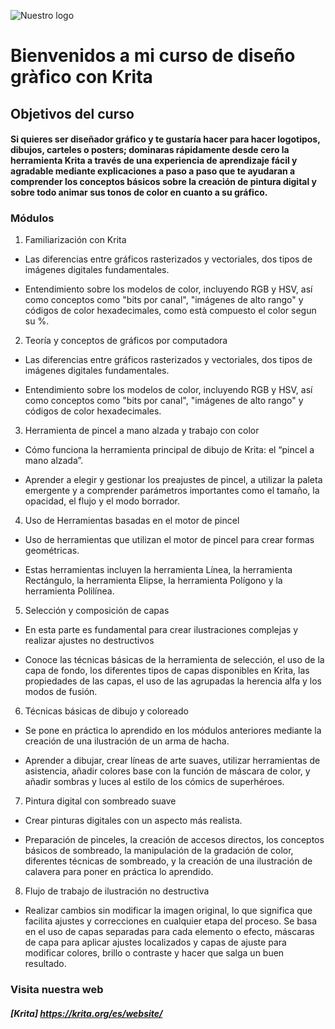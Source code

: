 ![Nuestro logo](https://encrypted-tbn0.gstatic.com/images?q=tbn:ANd9GcSgFyGj14WgL6NUhw_JbrJ9UmPisncUS5U4IQ6d3zAOwcx_hZiXVMCCqmI8_hANHXZWkyk&usqp=CAU "Logo Krita")
# Bienvenidos a mi curso de diseño gràfico con Krita

## Objetivos del curso
####  Si quieres ser diseñador gráfico y te gustaría hacer para hacer logotipos, dibujos, carteles o posters; dominaras rápidamente desde cero la herramienta Krita a través de una experiencia de aprendizaje fácil y agradable mediante explicaciones a paso a paso que te ayudaran a comprender los conceptos básicos sobre la creación de pintura digital y sobre todo animar sus tonos de color en cuanto a su gráfico.

### Módulos
1. Familiarización con Krita
- Las diferencias entre gráficos rasterizados y vectoriales, dos tipos de imágenes digitales fundamentales.

- Entendimiento sobre los modelos de color, incluyendo RGB y HSV, así como conceptos como "bits por canal", "imágenes de alto rango" y códigos de color hexadecimales, como està compuesto el color segun su %.

2. Teoría y conceptos de gráficos por computadora
- Las diferencias entre gráficos rasterizados y vectoriales, dos tipos de imágenes digitales fundamentales.

- Entendimiento sobre los modelos de color, incluyendo RGB y HSV, así como conceptos como "bits por canal", "imágenes de alto rango" y códigos de color hexadecimales.

3. Herramienta de pincel a mano alzada y trabajo con color
- Cómo funciona la herramienta principal de dibujo de Krita: el “pincel a mano alzada”.

- Aprender a elegir y gestionar los preajustes de pincel, a utilizar la paleta emergente y a comprender parámetros importantes como el tamaño, la opacidad, el flujo y el modo borrador.

4. Uso de Herramientas basadas en el motor de pincel

- Uso de herramientas que utilizan el motor de pincel para crear formas geométricas.

- Estas herramientas incluyen la herramienta Línea, la herramienta Rectángulo, la herramienta Elipse, la herramienta Polígono y la herramienta Polilínea.

5. Selección y composición de capas

- En esta parte es fundamental para crear ilustraciones complejas y realizar ajustes no destructivos

- Conoce las técnicas básicas de la herramienta de selección, el uso de la capa de fondo, los diferentes tipos de capas disponibles en Krita, las propiedades de las capas, el uso de las agrupadas la herencia alfa y los modos de fusión.

6. Técnicas básicas de dibujo y coloreado

- Se pone en práctica lo aprendido en los módulos anteriores mediante la creación de una ilustración de un arma de hacha.

- Aprender a dibujar, crear líneas de arte suaves, utilizar herramientas de asistencia, añadir colores base con la función de máscara de color, y añadir sombras y luces al estilo de los cómics de superhéroes.

7. Pintura digital con sombreado suave

- Crear pinturas digitales con un aspecto más realista.

- Preparación de pinceles, la creación de accesos directos, los conceptos básicos de sombreado, la manipulación de la gradación de color, diferentes técnicas de sombreado, y la creación de una ilustración de calavera para poner en práctica lo aprendido.

8. Flujo de trabajo de ilustración no destructiva

- Realizar cambios sin modificar la imagen original, lo que significa que facilita ajustes y correcciones en cualquier etapa del proceso. Se basa en el uso de capas separadas para cada elemento o efecto, máscaras de capa para aplicar ajustes localizados y capas de ajuste para modificar colores, brillo o contraste y hacer que salga un buen resultado.




### Visita nuestra web
##### [Krita] https://krita.org/es/website/

